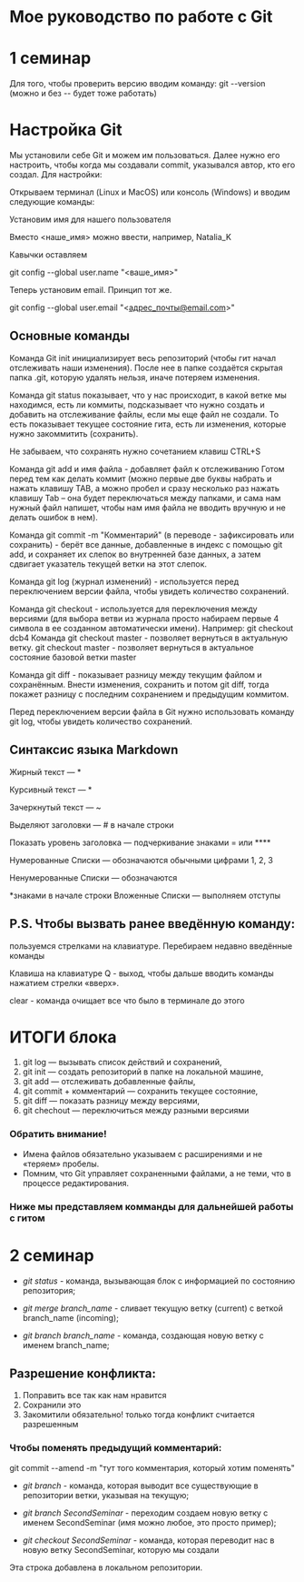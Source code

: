 # Мое руководство по работе с Git

# 1 семинар

Для того, чтобы проверить версию вводим команду: git --version (можно и без -- будет тоже работать)

# Настройка Git

Мы установили себе Git и можем им пользоваться. 
Далее нужно его настроить, чтобы когда мы создавали commit, указывался автор, кто его создал.
Для настройки:

Открываем терминал (Linux и MacOS) или консоль (Windows) и вводим следующие команды:
 
 Установим имя для нашего пользователя
 
 Вместо <наше_имя> можно ввести, например, Natalia_K
 
 Кавычки оставляем

 git config --global user.name "<ваше_имя>"

 Теперь установим email. Принцип тот же.

 git config --global user.email "<адрес_почты@email.com>"

## Основные команды

Команда Git init инициализирует весь репозиторий (чтобы гит начал отслеживать наши изменения). После нее в папке создаётся скрытая папка .git, которую удалять нельзя, иначе потеряем изменения.

Команда git status показывает, что у нас происходит, в какой ветке мы находимся, есть ли коммиты, подсказывает что нужно создать и добавить на отслеживание файлы, если мы еще файл не создали. То есть показывает текущее состояние гита, есть ли изменения, которые нужно закоммитить
(сохранить).

Не забываем, что сохранять нужно сочетанием клавиш CTRL+S

Команда git add и имя файла - добавляет файл к отслеживанию Готом перед тем как делать коммит (можно первые две буквы набрать и нажать клавишу TAB, а можно пробел и сразу несколько раз нажать клавишу Tab – она будет переключаться между папками, и сама нам нужный файл напишет, чтобы нам имя файла не вводить вручную и не делать ошибок в нем).

Команда git commit -m "Комментарий" (в переводе - зафиксировать или сохранить) - берёт все данные, добавленные в индекс с помощью git add, и сохраняет их
слепок во внутренней базе данных, а затем сдвигает указатель текущей ветки на этот слепок.

Команда git log (журнал изменений) - используется перед переключением версии файла, чтобы увидеть
количество сохранений.

Команда git checkout - используется для переключения между версиями (для выбора ветви из журнала просто набираем первые 4 символа в ее созданном автоматически имени). 
Например:
git checkout dcb4
Команда git checkout master - позволяет вернуться в актуальную ветку.
git checkout master - позволяет вернуться в актуальное состояние базовой ветки master

Команда git diff - показывает разницу между текущим файлом
и сохранённым. Внести изменения, сохранить и потом git diff, тогда покажет разницу с последним сохранением и предыдущим коммитом. 

Перед переключением версии файла в Git
нужно использовать команду git log, чтобы увидеть
количество сохранений.

## Синтаксис языка Markdown

Жирный текст — *
 
 Курсивный текст — *
 
 Зачеркнутый текст — ~
 
 Выделяют заголовки — # в начале строки

Показать уровень заголовка —
подчеркивание знаками = или ****

Нумерованные Списки — обозначаются
обычными цифрами 1, 2, 3
 
 Ненумерованные Списки — обозначаются

*знаками в начале строки
 Вложенные Списки — выполняем отступы

## P.S. Чтобы вызвать ранее введённую команду:
пользуемся стрелками на клавиатуре.
Перебираем недавно введённые команды

Клавиша на клавиатуре Q - выход, чтобы дальше вводить команды
нажатием стрелки «вверх».

clear - команда очищает все что было в терминале до этого

# ИТОГИ блока

1. git log — вызывать список действий и сохранений,
2. git init — создать репозиторий в папке на локальной машине,
3. git add — отслеживать добавленные файлы,
4. git commit + комментарий — сохранить текущее состояние,
5. git diff — показать разницу между версиями,
6. git chechout — переключиться между разными версиями

### Обратить внимание!
* Имена файлов обязательно указываем с расширениями и не «теряем» пробелы. 
* Помним, что Git управляет сохраненными файлами, а не теми, что в процессе редактирования.

### Ниже мы представляем комманды для дальнейшей работы с гитом

# 2 семинар

* *git status* - команда, вызывающая блок с информацией по состоянию репозитория;


* *git merge branch_name* - сливает текущую ветку (current) с веткой  branch_name (incoming);

* *git branch branch_name* - команда, создающая новую ветку с именем branch_name;

## Разрешение конфликта:

1. Поправить все так как нам нравится
2. Сохранили это
3. Закомитили обязательно! только тогда конфликт считается разрешенным


### Чтобы поменять предыдущий комментарий:

git commit --amend -m "тут того комментария, который хотим поменять"


* *git branch*  - команда, которая выводит все существующие в репозитории ветки, указывая на текущую;

* *git branch SecondSeminar* - переходим создаем новую ветку с именем SecondSeminar (имя можно любое, это просто пример);

* *git checkout SecondSeminar* - команда, которая переводит нас в новую ветку SecondSeminar, которую мы создали 


Эта строка добавлена в локальном репозитории.

